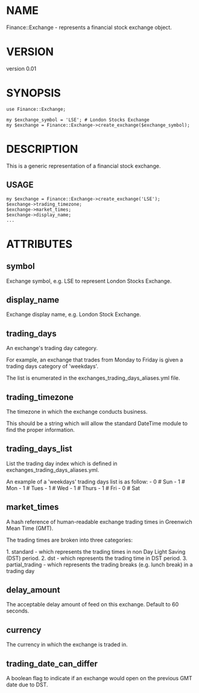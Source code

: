# NAME

Finance::Exchange - represents a financial stock exchange object.

# VERSION

version 0.01

# SYNOPSIS

    use Finance::Exchange;

    my $exchange_symbol = 'LSE'; # London Stocks Exchange
    my $exchange = Finance::Exchange->create_exchange($exchange_symbol);

# DESCRIPTION

This is a generic representation of a financial stock exchange.

## USAGE

    my $exchange = Finance::Exchange->create_exchange('LSE');
    $exchange->trading_timezone;
    $exchange->market_times;
    $exchange->display_name;
    ...

# ATTRIBUTES

## symbol

Exchange symbol, e.g. LSE to represent London Stocks Exchange.

## display\_name

Exchange display name, e.g. London Stock Exchange.

## trading\_days

An exchange's trading day category.

For example, an exchange that trades from Monday to Friday is given a trading days category of 'weekdays'.

The list is enumerated in the exchanges\_trading\_days\_aliases.yml file.

## trading\_timezone

The timezone in which the exchange conducts business.

This should be a string which will allow the standard DateTime module to find the proper information.

## trading\_days\_list

List the trading day index which is defined in exchanges\_trading\_days\_aliases.yml.

An example of a 'weekdays' trading days list is as follow:
\- 0 # Sun
\- 1 # Mon
\- 1 # Tues
\- 1 # Wed
\- 1 # Thurs
\- 1 # Fri
\- 0 # Sat

## market\_times

A hash reference of human-readable exchange trading times in Greenwich Mean Time (GMT).

The trading times are broken into three categories:

1\. standard - which represents the trading times in non Day Light Saving (DST) period.
  2. dst - which represents the trading time in DST period.
  3. partial\_trading - which represents the trading breaks (e.g. lunch break) in a trading day

## delay\_amount

The acceptable delay amount of feed on this exchange. Default to 60 seconds.

## currency

The currency in which the exchange is traded in.

## trading\_date\_can\_differ

A boolean flag to indicate if an exchange would open on the previous GMT date due to DST.
